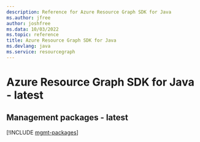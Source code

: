 ```yaml
---
description: Reference for Azure Resource Graph SDK for Java
ms.author: jfree
author: joshfree
ms.data: 10/03/2022
ms.topic: reference
title: Azure Resource Graph SDK for Java
ms.devlang: java
ms.service: resourcegraph
---
```

# Azure Resource Graph SDK for Java - latest

## Management packages - latest
[!INCLUDE [mgmt-packages](resource-graph-mgmt-index.md)]